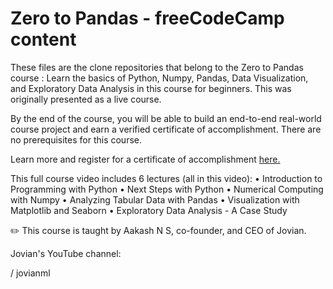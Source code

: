 # Zero to Pandas - freeCodeCamp content

<p> These files are the clone repositories that belong to the Zero to Pandas course :
  Learn the basics of Python, Numpy, Pandas, Data Visualization, and Exploratory Data Analysis in this course for beginners. This was originally presented as a live course.

By the end of the course, you will be able to build an end-to-end real-world course project and earn a verified certificate of accomplishment. There are no prerequisites for this course. 

Learn more and register for a certificate of accomplishment  <a href='http://zerotopandas.com'>here. </a>

This full course video includes 6 lectures (all in this video):
• Introduction to Programming with Python
• Next Steps with Python
• Numerical Computing with Numpy
• Analyzing Tabular Data with Pandas
• Visualization with Matplotlib and Seaborn
• Exploratory Data Analysis - A Case Study


✏️ This course is taught by Aakash N S, co-founder, and CEO of Jovian. 

Jovian's YouTube channel:   

 / jovianml  
</p>
